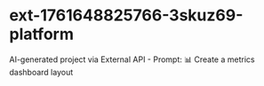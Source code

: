 # ext-1761648825766-3skuz69-platform
AI-generated project via External API - Prompt: 📊 Create a metrics dashboard layout
